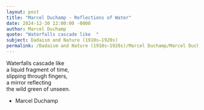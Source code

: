 ```yaml
---
layout: post
title: "Marcel Duchamp - Reflections of Water"
date: 2024-12-30 12:00:00 -0000
author: Marcel Duchamp
quote: "Waterfalls cascade like  "
subject: Dadaism and Nature (1910s–1920s)
permalink: /Dadaism and Nature (1910s–1920s)/Marcel Duchamp/Marcel Duchamp - Reflections of Water
---
```


Waterfalls cascade like  
a liquid fragment of time,  
slipping through fingers,  
a mirror reflecting  
the wild green of unseen.

- Marcel Duchamp
